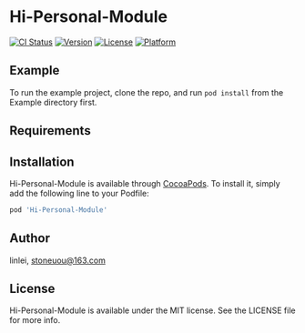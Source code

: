 # Hi-Personal-Module

[![CI Status](https://img.shields.io/travis/linlei/Hi-Personal-Module.svg?style=flat)](https://travis-ci.org/linlei/Hi-Personal-Module)
[![Version](https://img.shields.io/cocoapods/v/Hi-Personal-Module.svg?style=flat)](https://cocoapods.org/pods/Hi-Personal-Module)
[![License](https://img.shields.io/cocoapods/l/Hi-Personal-Module.svg?style=flat)](https://cocoapods.org/pods/Hi-Personal-Module)
[![Platform](https://img.shields.io/cocoapods/p/Hi-Personal-Module.svg?style=flat)](https://cocoapods.org/pods/Hi-Personal-Module)

## Example

To run the example project, clone the repo, and run `pod install` from the Example directory first.

## Requirements

## Installation

Hi-Personal-Module is available through [CocoaPods](https://cocoapods.org). To install
it, simply add the following line to your Podfile:

```ruby
pod 'Hi-Personal-Module'
```

## Author

linlei, stoneuou@163.com

## License

Hi-Personal-Module is available under the MIT license. See the LICENSE file for more info.
